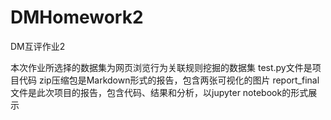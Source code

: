 # DMHomework2
DM互评作业2

本次作业所选择的数据集为网页浏览行为关联规则挖掘的数据集
test.py文件是项目代码
zip压缩包是Markdown形式的报告，包含两张可视化的图片
report_final文件是此次项目的报告，包含代码、结果和分析，以jupyter notebook的形式展示